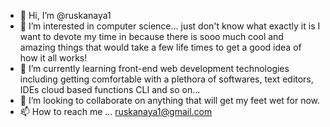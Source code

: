 - 👋 Hi, I’m @ruskanaya1
- 👀 I’m interested in computer science... just don't know what exactly it is I want to devote my time in because there is sooo much cool and amazing things that would take a few life times to get a good idea of how it all works!
- 🌱 I’m currently learning front-end web development technologies including getting comfortable with a plethora of softwares, text editors, IDEs cloud based functions CLI and so on...
- 💞️ I’m looking to collaborate on anything that will get my feet wet for now.
- 📫 How to reach me ... ruskanaya1@gmail.com

<!---
ruskanaya1/ruskanaya1 is a ✨ special ✨ repository because its `README.md` (this file) appears on your GitHub profile.
You can click the Preview link to take a look at your changes.
--->
